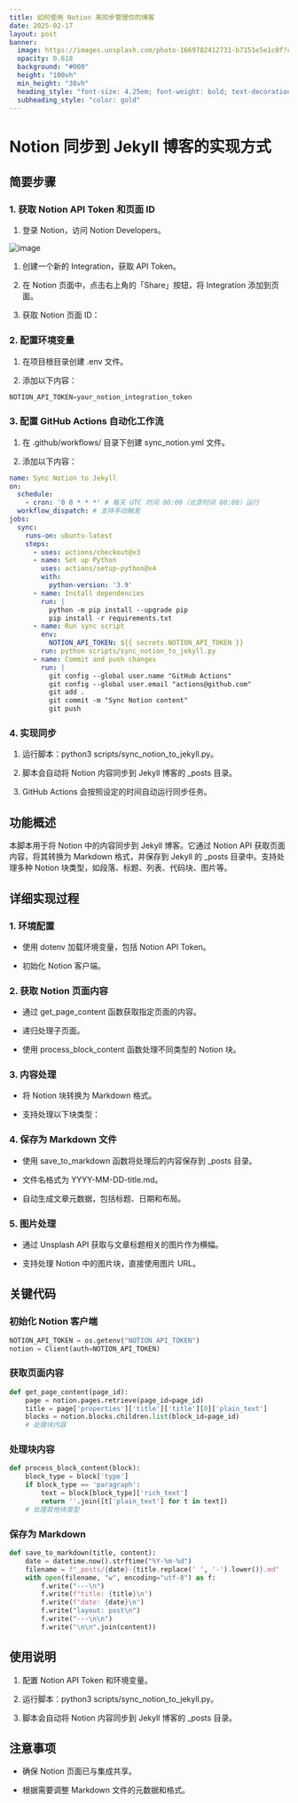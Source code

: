 ```yaml
---
title: 如何使用 Notion 来同步管理你的博客
date: 2025-02-17
layout: post
banner:
  image: https://images.unsplash.com/photo-1669782412731-b7151e5e1c0f?crop=entropy&cs=tinysrgb&fit=max&fm=jpg&ixid=M3w2OTIwMzJ8MHwxfHJhbmRvbXx8fHx8fHx8fDE3Mzk4MDE5MDd8&ixlib=rb-4.0.3&q=80&w=1080
  opacity: 0.618
  background: "#000"
  height: "100vh"
  min_height: "38vh"
  heading_style: "font-size: 4.25em; font-weight: bold; text-decoration: underline"
  subheading_style: "color: gold"
---
```


# Notion 同步到 Jekyll 博客的实现方式

## 简要步骤

### 1. 获取 Notion API Token 和页面 ID

1. 登录 Notion，访问 Notion Developers。

![image](https://prod-files-secure.s3.us-west-2.amazonaws.com/a7a0cc5a-89b9-4cda-8686-1fba0ca52f40/d19c1afe-dea5-4312-9333-786b0ba83054/image.png?X-Amz-Algorithm=AWS4-HMAC-SHA256&X-Amz-Content-Sha256=UNSIGNED-PAYLOAD&X-Amz-Credential=ASIAZI2LB466XRWRR5DJ%2F20250217%2Fus-west-2%2Fs3%2Faws4_request&X-Amz-Date=20250217T141826Z&X-Amz-Expires=3600&X-Amz-Security-Token=IQoJb3JpZ2luX2VjEE4aCXVzLXdlc3QtMiJGMEQCIANvizYuh8CVnxjHFifV%2BnYWq7sQM9eoth6u1p8Bz%2FV7AiA9Yq3lfNu%2BDvoJ8kv%2Fiby8VmkbqD1iUxrbIF3pGvj65Cr%2FAwh3EAAaDDYzNzQyMzE4MzgwNSIM0y5EWERcb12CMTV%2BKtwDYzmsb7huuPrVeCdYJV7Achf07iHQgj5JzpTcgeI%2FSjkri4S2A90yeIUwoQfXgoaM9w7iK8s%2FNmn%2Fv3nTpwf13uXRNmbJqdcTXbH41RYibOwuzY4l97O3osQ2q48aSOlOttEUgUT8a%2FhTzxI4ZZxv4I6%2F%2FzgBzbXRbLpaJHEAHvXmdAZeSfTnIDDRJHOzZruNRHG8rRT5bCxfqw3gBeR3wwP%2B0JsKUGGGjak1Ex%2FoCiY9tN1HAQ0J54f0nW9mlK9pjcEB8S7e%2FDSN1OXjoXw9LBmPGOIf%2Byx8I25gcsqIMmggd68QLqLcP4ADO9hWBRq%2Bp%2BkRFysRHphVPDA437FmJGGPLkzHKZ0d2lhbH7UjRwPg8pz6NOLqgDE3GMaP3kz5%2Fxvnr2JjD5hK9lb4ytZMI1NPlGDPElE%2FCkXaPvHhdGi2Cnmpnpe3peHhWm6EDrQ%2B%2FnRcPNwlzjOblaUpFTOYN05B3KzFa%2Bv%2FVxTqL%2BJ1GpsmZjqenjcGycFBfAcW64GoqpnEzvGYuPUhL%2B9kUv7caEgx4oahAoO9SgpsTDOKOCN7kpl5qdiMIO2v99wC7RfH5I1cPC9LqdhYLC5OVL7UWzoD6Hk3t7IQii7g%2F95bSd4jXT%2Fg23g3%2BsSIFMYw3PnMvQY6pgENKkvQ98SPe1jS6plux2JIiwVlNghYggCftF0iqBqLO7DHNcGqx3V1MgU3fpBySOVSoHnsE7lMaY%2BF9EQh21Ng3CTCeIAB%2BppBoSrGlIoIRzA09zv6647Z4lGnwpOXqZL6QhN0y5Se%2BewuiVbCGIMOkhKwHYR2Al%2Fmh74SWqW%2FD3t8j3rBPRrDmAiOa1fvzElJwatdGny%2FiJvbRhwZOQvisTp%2FHO1h&X-Amz-Signature=b2e5bfebb6c04e975f752e6298f4281c5c7109e2b9ab321c55d8f546038a61e5&X-Amz-SignedHeaders=host&x-id=GetObject)

1. 创建一个新的 Integration，获取 API Token。

1. 在 Notion 页面中，点击右上角的「Share」按钮，将 Integration 添加到页面。

1. 获取 Notion 页面 ID：


### 2. 配置环境变量

1. 在项目根目录创建 .env 文件。

1. 添加以下内容：

```javascript
NOTION_API_TOKEN=your_notion_integration_token
```

### 3. 配置 GitHub Actions 自动化工作流

1. 在 .github/workflows/ 目录下创建 sync_notion.yml 文件。

1. 添加以下内容：

```yaml
name: Sync Notion to Jekyll
on:
  schedule:
    - cron: '0 0 * * *' # 每天 UTC 时间 00:00（北京时间 08:00）运行
  workflow_dispatch: # 支持手动触发
jobs:
  sync:
    runs-on: ubuntu-latest
    steps:
      - uses: actions/checkout@v3
      - name: Set up Python
        uses: actions/setup-python@v4
        with:
          python-version: '3.9'
      - name: Install dependencies
        run: |
          python -m pip install --upgrade pip
          pip install -r requirements.txt
      - name: Run sync script
        env:
          NOTION_API_TOKEN: ${{ secrets.NOTION_API_TOKEN }}
        run: python scripts/sync_notion_to_jekyll.py
      - name: Commit and push changes
        run: |
          git config --global user.name "GitHub Actions"
          git config --global user.email "actions@github.com"
          git add .
          git commit -m "Sync Notion content"
          git push
```

### 4. 实现同步

1. 运行脚本：python3 scripts/sync_notion_to_jekyll.py。

1. 脚本会自动将 Notion 内容同步到 Jekyll 博客的 _posts 目录。

1. GitHub Actions 会按照设定的时间自动运行同步任务。

## 功能概述

本脚本用于将 Notion 中的内容同步到 Jekyll 博客。它通过 Notion API 获取页面内容，将其转换为 Markdown 格式，并保存到 Jekyll 的 _posts 目录中。支持处理多种 Notion 块类型，如段落、标题、列表、代码块、图片等。

## 详细实现过程

### 1. 环境配置

- 使用 dotenv 加载环境变量，包括 Notion API Token。

- 初始化 Notion 客户端。

### 2. 获取 Notion 页面内容

- 通过 get_page_content 函数获取指定页面的内容。

- 递归处理子页面。

- 使用 process_block_content 函数处理不同类型的 Notion 块。

### 3. 内容处理

- 将 Notion 块转换为 Markdown 格式。

- 支持处理以下块类型：


### 4. 保存为 Markdown 文件

- 使用 save_to_markdown 函数将处理后的内容保存到 _posts 目录。

- 文件名格式为 YYYY-MM-DD-title.md。

- 自动生成文章元数据，包括标题、日期和布局。

### 5. 图片处理

- 通过 Unsplash API 获取与文章标题相关的图片作为横幅。

- 支持处理 Notion 中的图片块，直接使用图片 URL。

## 关键代码

### 初始化 Notion 客户端

```python
NOTION_API_TOKEN = os.getenv("NOTION_API_TOKEN")
notion = Client(auth=NOTION_API_TOKEN)
```

### 获取页面内容

```python
def get_page_content(page_id):
    page = notion.pages.retrieve(page_id=page_id)
    title = page['properties']['title']['title'][0]['plain_text']
    blocks = notion.blocks.children.list(block_id=page_id)
    # 处理块内容
```

### 处理块内容

```python
def process_block_content(block):
    block_type = block['type']
    if block_type == 'paragraph':
        text = block[block_type]['rich_text']
        return ''.join([t['plain_text'] for t in text])
    # 处理其他块类型
```

### 保存为 Markdown

```python
def save_to_markdown(title, content):
    date = datetime.now().strftime("%Y-%m-%d")
    filename = f"_posts/{date}-{title.replace(' ', '-').lower()}.md"
    with open(filename, "w", encoding="utf-8") as f:
        f.write("---\n")
        f.write(f"title: {title}\n")
        f.write(f"date: {date}\n")
        f.write("layout: post\n")
        f.write("---\n\n")
        f.write("\n\n".join(content))
```

## 使用说明

1. 配置 Notion API Token 和环境变量。

1. 运行脚本：python3 scripts/sync_notion_to_jekyll.py。

1. 脚本会自动将 Notion 内容同步到 Jekyll 博客的 _posts 目录。

## 注意事项

- 确保 Notion 页面已与集成共享。

- 根据需要调整 Markdown 文件的元数据和格式。